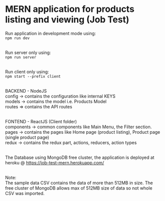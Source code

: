 # MERN application for products listing and viewing (Job Test)

Run application in development mode using:
<br/>
`npm run dev`
<br/>
<br/>

Run server only using:
<br/>
`npm run server`
<br/>
<br/>

Run client only using:
<br/>
`npm start --prefix client`
<br/>
<br/>

BACKEND - NodeJS
<br/>
config -> contains the configuration like internal KEYS
<br/>
models -> contains the model i.e. Products Model
<br/>
routes => contains the API routes
<br/>
<br/>

FONTEND - ReactJS (Client folder)
<br/>
components -> common components like Main Menu, the Filter section.
<br/>
pages -> contains the pages like Home page (product listing), Product page (single product page)
<br/>
redux -> contains the redux part, actions, reducers, action types
<br/>
<br/>

The Database using MongoDB free cluster, the application is deployed at heroku @ https://job-test-mern.herokuapp.com/
<br/>
<br/>

Note:
<br/>
The sample data CSV contains the data of more than 512MB in size. The free cluster of MongoDB allows max of 512MB size of data so not whole CSV was imported.
<br/>
